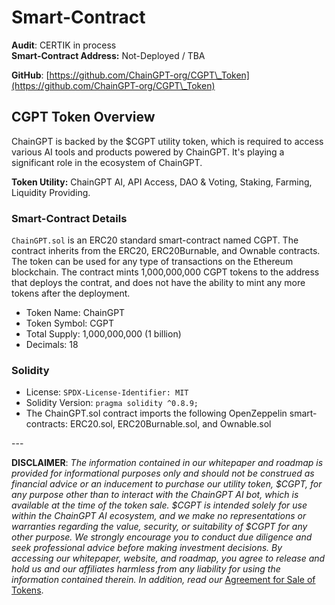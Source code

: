 # Smart-Contract

**Audit**: CERTIK in process\
**Smart-Contract Address:** Not-Deployed / TBA

**GitHub**: [https://github.com/ChainGPT-org/CGPT\_Token](https://github.com/ChainGPT-org/CGPT\_Token)

## CGPT Token Overview

ChainGPT is backed by the $CGPT utility token, which is required to access various AI tools and products powered by ChainGPT. It's playing a significant role in the ecosystem of ChainGPT.

**Token Utility:** ChainGPT AI, API Access, DAO & Voting, Staking, Farming, Liquidity Providing.

### Smart-Contract Details

`ChainGPT.sol` is an ERC20 standard smart-contract named CGPT. The contract inherits from the ERC20, ERC20Burnable, and Ownable contracts. The token can be used for any type of transactions on the Ethereum blockchain. The contract mints 1,000,000,000 CGPT tokens to the address that deploys the contrat, and does not have the ability to mint any more tokens after the deployment.

* Token Name: ChainGPT
* Token Symbol: CGPT
* Total Supply: 1,000,000,000 (1 billion)
* Decimals: 18

### Solidity

* License: `SPDX-License-Identifier: MIT`
* Solidity Version: `pragma solidity ^0.8.9;`
* The ChainGPT.sol contract imports the following OpenZeppelin smart-contracts: ERC20.sol, ERC20Burnable.sol, and Ownable.sol

\---

**DISCLAIMER**: _The information contained in our whitepaper and roadmap is provided for informational purposes only and should not be construed as financial advice or an inducement to purchase our utility token, $CGPT, for any purpose other than to interact with the ChainGPT AI bot, which is available at the time of the token sale. $CGPT is intended solely for use within the ChainGPT AI ecosystem, and we make no representations or warranties regarding the value, security, or suitability of $CGPT for any other purpose. We strongly encourage you to conduct due diligence and seek professional advice before making investment decisions. By accessing our whitepaper, website, and roadmap, you agree to release and hold us and our affiliates harmless from any liability for using the information contained therein.  In addition, read our_ [Agreement for Sale of Tokens](https://www.chaingpt.org/licences).
